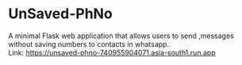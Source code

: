 # UnSaved-PhNo
A minimal Flask web application that allows users to send ,messages without saving numbers to contacts in whatsapp.<br>
Link: https://unsaved-phno-740955904071.asia-south1.run.app
